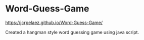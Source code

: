 # Word-Guess-Game

https://jcrpelaez.github.io/Word-Guess-Game/

Created a hangman style word guessing game using java script.

